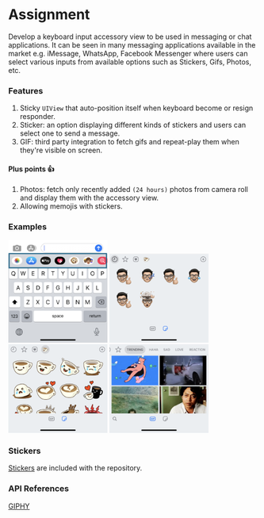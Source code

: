 # Assignment

Develop a keyboard input accessory view to be used in messaging or chat applications. It can be seen in many messaging applications available in the market e.g. iMessage, WhatsApp, Facebook Messenger where users can select various inputs from available options such as Stickers, Gifs, Photos, etc.


### Features

1. Sticky `UIView` that auto-position itself when keyboard become or resign responder.
2. Sticker: an option displaying different kinds of stickers and users can select one to send a message.
3. GIF: third party integration to fetch gifs and repeat-play them when they're visible on screen.


#### Plus points 👍

1. Photos: fetch only recently added `(24 hours)` photos from camera roll and display them with the accessory view.
2. Allowing memojis with stickers.


### Examples

<img src="https://raw.githubusercontent.com/utkarshss/assignment/master/references/1.PNG" width="200px" > <img src="https://raw.githubusercontent.com/utkarshss/assignment/master/references/2.PNG" width="200px" > <img src="https://raw.githubusercontent.com/utkarshss/assignment/master/references/3.PNG" width="200px" > <img src="https://raw.githubusercontent.com/utkarshss/assignment/master/references/4.PNG" width="200px" >


### Stickers

[Stickers](https://github.com/utkarshss/assignment/tree/master/stickers) are included with the repository.


### API References

[GIPHY](https://developers.giphy.com/)

